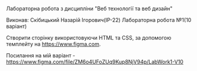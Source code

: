 Лабораторна робота з дисципліни "Веб технології та веб дизайн"

Виконав: Скібицький Назарій Ігорович(ІР-22)
Лабораторна робота №1(10 варіант)

Створити сторінку використовуючи HTML та CSS, за допомогою темплейту на https://www.figma.com.

Посилання на мій варіант - https://www.figma.com/file/ZM6o4UFoZUq9Kup8NjV94p/LabWork1-V10
